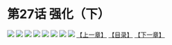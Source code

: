 # 第27话 强化（下）
![](https://mhpic.xiaomingtaiji.net/comic/D/斗破苍穹拆分版/27话/1.jpg-zymk.middle.webp)
![](https://mhpic.xiaomingtaiji.net/comic/D/斗破苍穹拆分版/27话/2.jpg-zymk.middle.webp)
![](https://mhpic.xiaomingtaiji.net/comic/D/斗破苍穹拆分版/27话/3.jpg-zymk.middle.webp)
![](https://mhpic.xiaomingtaiji.net/comic/D/斗破苍穹拆分版/27话/4.jpg-zymk.middle.webp)
![](https://mhpic.xiaomingtaiji.net/comic/D/斗破苍穹拆分版/27话/5.jpg-zymk.middle.webp)
![](https://mhpic.xiaomingtaiji.net/comic/D/斗破苍穹拆分版/27话/6.jpg-zymk.middle.webp)
![](https://mhpic.xiaomingtaiji.net/comic/D/斗破苍穹拆分版/27话/7.jpg-zymk.middle.webp)
![](https://mhpic.xiaomingtaiji.net/comic/D/斗破苍穹拆分版/27话/8.jpg-zymk.middle.webp)
[【上一章】](./26.md)
[【目录】](./READMD.md)
[【下一章】](./28.md)
